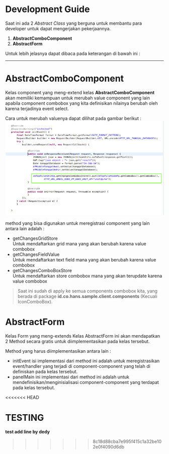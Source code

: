 Development Guide
=================

Saat ini ada 2 *Abstract Class* yang berguna untuk membantu para developer untuk dapat mengerjakan pekerjaannya.

1. **AbstractComboComponent**
2. **AbstractForm**

Untuk lebih jelasnya dapat dibaca pada keterangan di bawah ini :   
***  

**AbstractComboComponent**
========================== 
Kelas component yang meng-extend kelas **AbstractComboComponent** akan memiliki kemampuan untuk merubah value component yang lain apabila component combobox yang kita definisikan nilainya berubah oleh karena terjadinya event select.

Cara untuk merubah valuenya dapat dilihat pada gambar berikut :
![AbstractComboComponent-example.png](resources/AbstractComboComponent-example.png "Cara registrasi component lain yang valuenya berubah karena combobox event select")

method yang bisa digunakan untuk meregistrasi component yang lain antara lain adalah : 

* getChangesGridStore  
    Untuk mendaftarkan grid mana yang akan berubah karena value combobox
* getChangesFieldValue  
    Untuk mendaftarkan text field mana yang akan berubah karena value combobox
* getChangesComboBoxStore  
    Untuk mendaftarkan store combobox mana yang akan terupdate karena value combobox

> Saat ini sudah di apply ke semua components combobox kita, yang berada di package **id.co.hans.sample.client.components** (Kecuali IconComboBox). 

**AbstractForm**
================
Kelas Form yang meng-extends Kelas AbstractForm ini akan mendapatkan 2 Method secara gratis untuk diimplementasikan pada kelas tersebut.

Method yang harus diimplementasikan antara lain :
* initEvent
    isi implementasi dari method ini adalah untuk meregistrasikan event/handler yang terjadi di component-component yang telah di definiskan pada kelas tersebut.
* panelMain
    ini implementasi dari method ini adalah untuk mendefinisikan/menginisialisasi component-component yang terdapat pada kelas tersebut.

<<<<<<< HEAD
	
**TESTING**
=======

**test add line by dedy**
>>>>>>> 8c18d88cba7e995f415c1a32be102e0f4090d6db
